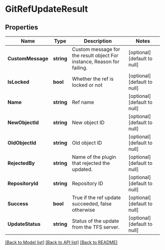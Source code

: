 # GitRefUpdateResult

## Properties
Name | Type | Description | Notes
------------ | ------------- | ------------- | -------------
**CustomMessage** | **string** | Custom message for the result object For instance, Reason for failing. | [optional] [default to null]
**IsLocked** | **bool** | Whether the ref is locked or not | [optional] [default to null]
**Name** | **string** | Ref name | [optional] [default to null]
**NewObjectId** | **string** | New object ID | [optional] [default to null]
**OldObjectId** | **string** | Old object ID | [optional] [default to null]
**RejectedBy** | **string** | Name of the plugin that rejected the updated. | [optional] [default to null]
**RepositoryId** | **string** | Repository ID | [optional] [default to null]
**Success** | **bool** | True if the ref update succeeded, false otherwise | [optional] [default to null]
**UpdateStatus** | **string** | Status of the update from the TFS server. | [optional] [default to null]

[[Back to Model list]](../README.md#documentation-for-models) [[Back to API list]](../README.md#documentation-for-api-endpoints) [[Back to README]](../README.md)


